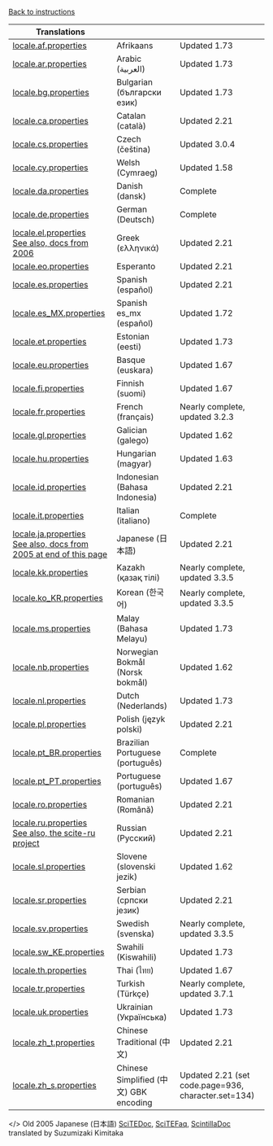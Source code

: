 ﻿
 [Back to instructions](translations.md)

<a name="list_translations"></a>

| Translations  |  |   |
| ------------- | ------------- | ------------- |
| [locale.af.properties](https://raw.githubusercontent.com/downpoured/scite-files/master/files/files/translations/locale.af.properties) | Afrikaans | Updated 1.73 |
| [locale.ar.properties](https://raw.githubusercontent.com/downpoured/scite-files/master/files/files/translations/locale.ar.properties) | Arabic (العربية) | Updated 1.73 |
| [locale.bg.properties](https://raw.githubusercontent.com/downpoured/scite-files/master/files/files/translations/locale.bg.properties) | Bulgarian (български език) | Updated 1.73 |
| [locale.ca.properties](https://raw.githubusercontent.com/downpoured/scite-files/master/files/files/translations/locale.ca.properties) | Catalan (català) | Updated 2.21 |
| [locale.cs.properties](https://raw.githubusercontent.com/downpoured/scite-files/master/files/files/translations/locale.cs.properties) | Czech (čeština) | Updated 3.0.4 |
| [locale.cy.properties](https://raw.githubusercontent.com/downpoured/scite-files/master/files/files/translations/locale.cy.properties) | Welsh (Cymraeg) | Updated 1.58 |
| [locale.da.properties](https://raw.githubusercontent.com/downpoured/scite-files/master/files/files/translations/locale.da.properties) | Danish (dansk) | Complete |
| [locale.de.properties](https://raw.githubusercontent.com/downpoured/scite-files/master/files/files/translations/locale.de.properties) | German (Deutsch) | Complete |
| [locale.el.properties](https://raw.githubusercontent.com/downpoured/scite-files/master/files/files/translations/locale.el.properties)<br>[See also, docs from 2006](http://web.archive.org/web/20071012092151/http://scite.hellug.gr/) | Greek (ελληνικά) | Updated 2.21 |
| [locale.eo.properties](https://raw.githubusercontent.com/downpoured/scite-files/master/files/files/translations/locale.eo.properties) | Esperanto | Updated 2.21 |
| [locale.es.properties](https://raw.githubusercontent.com/downpoured/scite-files/master/files/files/translations/locale.es.properties) | Spanish (español) | Updated 2.21 |
| [locale.es_MX.properties](https://raw.githubusercontent.com/downpoured/scite-files/master/files/files/translations/locale.es_MX.properties) | Spanish es_mx (español) | Updated 1.72 |
| [locale.et.properties](https://raw.githubusercontent.com/downpoured/scite-files/master/files/files/translations/locale.et.properties) | Estonian (eesti) | Updated 1.73 |
| [locale.eu.properties](https://raw.githubusercontent.com/downpoured/scite-files/master/files/files/translations/locale.eu.properties) | Basque (euskara) | Updated 1.67 |
| [locale.fi.properties](https://raw.githubusercontent.com/downpoured/scite-files/master/files/files/translations/locale.fi.properties) | 	Finnish (suomi) | Updated 1.67 |
| [locale.fr.properties](https://raw.githubusercontent.com/downpoured/scite-files/master/files/files/translations/locale.fr.properties) | French (français) | Nearly complete, updated 3.2.3 |
| [locale.gl.properties](https://raw.githubusercontent.com/downpoured/scite-files/master/files/files/translations/locale.gl.properties) | Galician (galego) | Updated 1.62 |
| [locale.hu.properties](https://raw.githubusercontent.com/downpoured/scite-files/master/files/files/translations/locale.hu.properties) | Hungarian (magyar) | Updated 1.63 |
| [locale.id.properties](https://raw.githubusercontent.com/downpoured/scite-files/master/files/files/translations/locale.id.properties) | Indonesian (Bahasa Indonesia) | Updated 2.21 |
| [locale.it.properties](https://raw.githubusercontent.com/downpoured/scite-files/master/files/files/translations/locale.it.properties) | Italian (italiano) | Complete |
| [locale.ja.properties](https://raw.githubusercontent.com/downpoured/scite-files/master/files/files/translations/locale.ja.properties)<br>[See also, docs from 2005 at end of this page](#japanese2005) | Japanese (日本語) | Updated 2.21 |
| [locale.kk.properties](https://raw.githubusercontent.com/downpoured/scite-files/master/files/files/translations/locale.kk.properties) | Kazakh (қазақ тілі) | Nearly complete, updated 3.3.5 |
| [locale.ko_KR.properties](https://raw.githubusercontent.com/downpoured/scite-files/master/files/files/translations/locale.ko_KR.properties) | Korean (한국어) | Nearly complete, updated 3.3.5 |
| [locale.ms.properties](https://raw.githubusercontent.com/downpoured/scite-files/master/files/files/translations/locale.ms.properties) | Malay (Bahasa Melayu) | Updated 1.73 |
| [locale.nb.properties](https://raw.githubusercontent.com/downpoured/scite-files/master/files/files/translations/locale.nb.properties) | Norwegian Bokmål (Norsk bokmål) | Updated 1.62 |
| [locale.nl.properties](https://raw.githubusercontent.com/downpoured/scite-files/master/files/files/translations/locale.nl.properties) | Dutch (Nederlands) | Updated 1.73 |
| [locale.pl.properties](https://raw.githubusercontent.com/downpoured/scite-files/master/files/files/translations/locale.pl.properties) | Polish (język polski) | Updated 2.21 |
| [locale.pt_BR.properties](https://raw.githubusercontent.com/downpoured/scite-files/master/files/files/translations/locale.pt_BR.properties) | Brazilian Portuguese (português) | Complete |
| [locale.pt_PT.properties](https://raw.githubusercontent.com/downpoured/scite-files/master/files/files/translations/locale.pt_PT.properties) | Portuguese (português) | Updated 1.67 |
| [locale.ro.properties](https://raw.githubusercontent.com/downpoured/scite-files/master/files/files/translations/locale.ro.properties) | Romanian (Română) | Updated 2.21 |
| [locale.ru.properties](https://raw.githubusercontent.com/downpoured/scite-files/master/files/files/translations/locale.ru.properties)<br>[See also, the scite-ru project](https://bitbucket.org/scite-ru/scite-ru.bitbucket.org/wiki/Home) | Russian (Русский) | Updated 2.21 |
| [locale.sl.properties](https://raw.githubusercontent.com/downpoured/scite-files/master/files/files/translations/locale.sl.properties) | Slovene (slovenski jezik) | Updated 1.62 |
| [locale.sr.properties](https://raw.githubusercontent.com/downpoured/scite-files/master/files/files/translations/locale.sr.properties) | Serbian (српски језик) | Updated 2.21 |
| [locale.sv.properties](https://raw.githubusercontent.com/downpoured/scite-files/master/files/files/translations/locale.sv.properties) | Swedish (svenska) | Nearly complete, updated 3.3.5 |
| [locale.sw_KE.properties](https://raw.githubusercontent.com/downpoured/scite-files/master/files/files/translations/locale.sw_KE.properties) | Swahili (Kiswahili) | Updated 1.73 |
| [locale.th.properties](https://raw.githubusercontent.com/downpoured/scite-files/master/files/files/translations/locale.th.properties) | Thai (ไทย) | Updated 1.67 |
| [locale.tr.properties](https://raw.githubusercontent.com/downpoured/scite-files/master/files/files/translations/locale.tr.properties) | Turkish (Türkçe) | Nearly complete, updated 3.7.1 |
| [locale.uk.properties](https://raw.githubusercontent.com/downpoured/scite-files/master/files/files/translations/locale.uk.properties) | Ukrainian (Українська) | Updated 1.73 |
| [locale.zh_t.properties](https://raw.githubusercontent.com/downpoured/scite-files/master/files/files/translations/locale.zh_t.properties) | Chinese Traditional (中文) | Updated 2.21 |
| [locale.zh_s.properties](https://raw.githubusercontent.com/downpoured/scite-files/master/files/files/translations/locale.zh_s.properties) | Chinese Simplified (中文) GBK encoding | Updated 2.21 (set code.page=936, character.set=134) |

<a name="japanese2005"></>
Old 2005 Japanese (日本語) [SciTEDoc](http://downpoured.github.io/scite-with-python/SciTEDocJa/SciTEDoc.html), [SciTEFaq](http://downpoured.github.io/scite-with-python/SciTEDocJa/SciTEFAQ.html), [ScintillaDoc](http://downpoured.github.io/scite-with-python/SciTEDocJa/ScintillaDoc.html) translated by Suzumizaki Kimitaka

